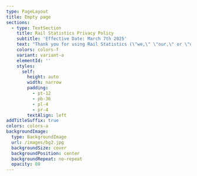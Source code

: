 ```yaml
---
type: PageLayout
title: Empty page
sections:
  - type: TextSection
    title: Rail Statistics Privacy Policy
    subtitle: 'Effective Date: March 7th 2025'
    text: "Thank you for using Rail Statistics (\"we,\" \"our,\" or \"us\"). Your privacy is important, and this Privacy Policy explains how your information is collected, used, and protected.\n\n**1. Information Collection:**\n\nDevice Information and Crash Reports:Rail Statistics may collect device-specific data, including device identifiers, operating system versions, and crash reports. This information helps improve app stability and performance.\n\n\n\n**1.1 - Local Data Storage:**\n\nThe app allows you to import data (e.g., station visits and ticket data) from files on your device. All imported data remains solely on your device and is not transmitted or shared externally by the app. However, imported data can appear on your other devices via the widget functionality provided by Apple's ecosystem.\n\n\n\n**2. Payments and In-App Purchases:**\n\nRail Statistics offers in-app purchases managed exclusively by Apple. When you make an in-app purchase, payment transactions are processed directly by Apple. Rail Statistics does not collect, store, or have access to any of your payment details or billing information. Please refer to Apple's Privacy Policy for details about how your payment information is processed and secured:\_<https://www.apple.com/legal/privacy/>\n\n****\n\n**3. Third-Party Services - Google AdMob:**\n\nRail Statistics uses Google AdMob to serve advertisements. When you first launch the app, you will be asked to consent to advertising data collection. This data is securely stored, managed, and processed by Google in compliance with GDPR regulations. For more details, please review Google's privacy policy:[\_https://policies.google.com/privacy]()\n\n\n\n**4. Data Sharing**\n\nRail Statistics does not share, sell, or transmit your data externally, except for the third-party advertising outlined above. All user-generated data imported into the app is stored exclusively on your device(s).\n\n\n\n**5. Children's Privacy**\n\nRail Statistics is not intended for use by individuals under the age of 16. We do not knowingly collect personal information from children under 16. If we become aware of data collected from individuals under 16 without parental consent, we will promptly delete it.\n\n****\n\n**6. Security**\n\nWe are committed to protecting the security of your information. All data imported and stored in the Rail Statistics app remains on-device. However, no method of electronic storage is 100% secure, and while we strive to protect your data, we cannot guarantee its absolute security.\n\n\n\n**7. Changes to this Privacy Policy**\n\nWe may update this Privacy Policy periodically. Any changes will be reflected by revising the \"Effective Date\" above. We encourage you to periodically review this policy to stay informed about how we protect your information.\n\n\n\n**8. Contact Us**\n\nFor any questions or concerns regarding this Privacy Policy, don't hesitate to get in touch with us by email to:\_<railwaysecrets@gmail.com>By using Rail Statistics, you acknowledge and agree to this Privacy Policy.\n"
    colors: colors-f
    variant: variant-a
    elementId: ''
    styles:
      self:
        height: auto
        width: narrow
        padding:
          - pt-12
          - pb-36
          - pl-4
          - pr-4
        textAlign: left
addTitleSuffix: true
colors: colors-a
backgroundImage:
  type: BackgroundImage
  url: /images/bg2.jpg
  backgroundSize: cover
  backgroundPosition: center
  backgroundRepeat: no-repeat
  opacity: 80
---
```

